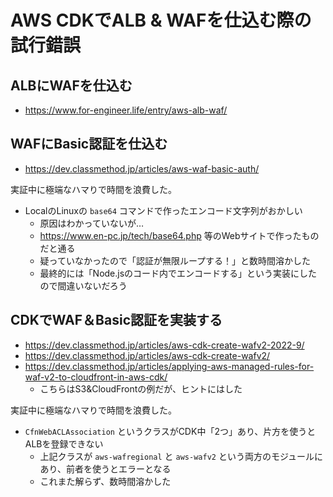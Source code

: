 # AWS CDKでALB & WAFを仕込む際の試行錯誤

## ALBにWAFを仕込む

- https://www.for-engineer.life/entry/aws-alb-waf/


## WAFにBasic認証を仕込む

- https://dev.classmethod.jp/articles/aws-waf-basic-auth/

実証中に極端なハマりで時間を浪費した。

- LocalのLinuxの `base64` コマンドで作ったエンコード文字列がおかしい
  - 原因はわかっていないが…
  - https://www.en-pc.jp/tech/base64.php 等のWebサイトで作ったものだと通る
  - 疑っていなかったので「認証が無限ループする！」と数時間溶かした
  - 最終的には「Node.jsのコード内でエンコードする」という実装にしたので間違いないだろう

## CDKでWAF＆Basic認証を実装する

- https://dev.classmethod.jp/articles/aws-cdk-create-wafv2-2022-9/
- https://dev.classmethod.jp/articles/aws-cdk-create-wafv2/
- https://dev.classmethod.jp/articles/applying-aws-managed-rules-for-waf-v2-to-cloudfront-in-aws-cdk/
  - こちらはS3&CloudFrontの例だが、ヒントにはした

実証中に極端なハマりで時間を浪費した。

- `CfnWebACLAssociation` というクラスがCDK中「2つ」あり、片方を使うとALBを登録できない
  - 上記クラスが `aws-wafregional` と `aws-wafv2` という両方のモジュールにあり、前者を使うとエラーとなる
  - これまた解らず、数時間溶かした
